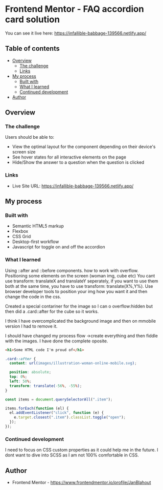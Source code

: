 # Frontend Mentor - FAQ accordion card solution

You can see it live here:
https://infallible-babbage-139566.netlify.app/

## Table of contents

- [Overview](#overview)
  - [The challenge](#the-challenge)
  - [Links](#links)
- [My process](#my-process)
  - [Built with](#built-with)
  - [What I learned](#what-i-learned)
  - [Continued development](#continued-development)
- [Author](#author)

## Overview

### The challenge

Users should be able to:

- View the optimal layout for the component depending on their device's screen size
- See hover states for all interactive elements on the page
- Hide/Show the answer to a question when the question is clicked

### Links

- Live Site URL: https://infallible-babbage-139566.netlify.app/

## My process

### Built with

- Semantic HTML5 markup
- Flexbox
- CSS Grid
- Desktop-first workflow
- Javascript for toggle on and off the accordion

### What I learned

Using ::after and ::before components.
how to work with overflow.
Positioning some elements on the screen (woman img, cube etc)
You cant use transform: translateX and translateY seperately, if you want to use them both at the same time, you have to use transform: translate(X%,Y%).
Use browser developer tools to position your img how you want it and then change the code in the css.

Created a special contariner for the image so I can o overflow:hidden but then did a .card::after for the cube so it works.

I think I have overcomplicated the background image and then on mmobile version I had to remove it.

I should have changed my process flow ->create everything and then fiddle with the images. I have done the complete oposite.

```html
<h1>Some HTML code I'm proud of</h1>
```

```css
.card::after {
  content: url(images/illustration-woman-online-mobile.svg);

  position: absolute;
  top: 0%;
  left: 50%;
  transform: translate(-56%, -55%);
}
```

```js
const items = document.querySelectorAll(".item");

items.forEach(function (el) {
  el.addEventListener("click", function (e) {
    e.target.closest(".item").classList.toggle("open");
  });
});
```

### Continued development

I need to focus on CSS custom properties as it could help me in the future. I dont want to dive into SCSS as I am not 100% comfortable in CSS.

## Author

- Frontend Mentor - https://www.frontendmentor.io/profile/JanBlahout
